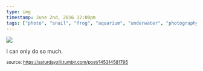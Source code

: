 ```yaml
---
type: img
timestamp: June 2nd, 2016 12:00pm
tags: ["photo", "snail", "frog", "aquarium", "underwater", "photography"]
---
```

<img src="https://saturdayxiii.github.io/media/145314581795.jpg"/>
                                                                                          
I can only do so much.
 
                                    
                
                
                
                
                                
<small>source: https://saturdayxiii.tumblr.com/post/145314581795</small>